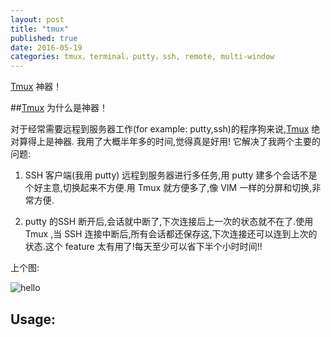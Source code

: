```yaml
--- 
layout: post 
title: "tmux"
published: true
date: 2016-05-19
categories: tmux，terminal，putty，ssh, remote, multi-window
---
```


[Tmux] 神器！

##[Tmux] 为什么是神器！

对于经常需要远程到服务器工作(for example: putty,ssh)的程序狗来说,[Tmux] 绝对算得上是神器. 我用了大概半年多的时间,觉得真是好用! 它解决了我两个主要的问题:

1. SSH 客户端(我用 putty) 远程到服务器进行多任务,用 putty 建多个会话不是个好主意,切换起来不方便.用 Tmux 就方便多了,像 VIM 一样的分屏和切换,非常方便.

2. putty 的SSH 断开后,会话就中断了,下次连接后上一次的状态就不在了.使用 Tmux ,当 SSH 连接中断后,所有会话都还保存这,下次连接还可以连到上次的状态.这个 feature 太有用了!每天至少可以省下半个小时时间!!

上个图:

![hello](https://en.wikipedia.org/wiki/Tmux#/media/File:Tmux.png)

## Usage:




[Tmux]:https://en.wikipedia.org/wiki/Tmux
